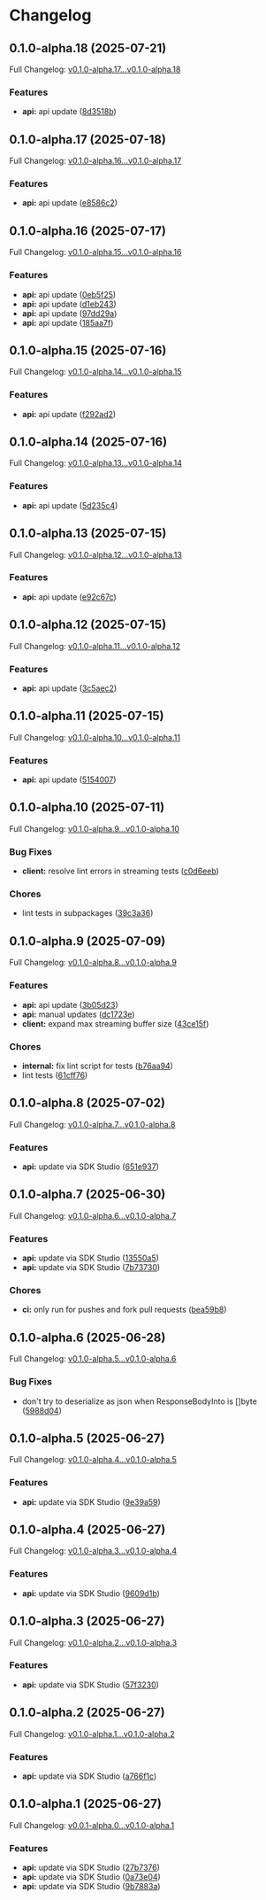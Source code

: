 # Changelog

## 0.1.0-alpha.18 (2025-07-21)

Full Changelog: [v0.1.0-alpha.17...v0.1.0-alpha.18](https://github.com/sst/opencode-sdk-go/compare/v0.1.0-alpha.17...v0.1.0-alpha.18)

### Features

* **api:** api update ([8d3518b](https://github.com/sst/opencode-sdk-go/commit/8d3518b282310d878685054520717352711a345e))

## 0.1.0-alpha.17 (2025-07-18)

Full Changelog: [v0.1.0-alpha.16...v0.1.0-alpha.17](https://github.com/sst/opencode-sdk-go/compare/v0.1.0-alpha.16...v0.1.0-alpha.17)

### Features

* **api:** api update ([e8586c2](https://github.com/sst/opencode-sdk-go/commit/e8586c2d388e9d9f5b06a151e599e3166fc7a3d3))

## 0.1.0-alpha.16 (2025-07-17)

Full Changelog: [v0.1.0-alpha.15...v0.1.0-alpha.16](https://github.com/sst/opencode-sdk-go/compare/v0.1.0-alpha.15...v0.1.0-alpha.16)

### Features

* **api:** api update ([0eb5f25](https://github.com/sst/opencode-sdk-go/commit/0eb5f2598cf2e728b263afda673c036bdb1a2651))
* **api:** api update ([d1eb243](https://github.com/sst/opencode-sdk-go/commit/d1eb24377376238012ce867cc2ec15f6b573d757))
* **api:** api update ([97dd29a](https://github.com/sst/opencode-sdk-go/commit/97dd29abf63ddbeb6149bcc489a0123a5d0dd478))
* **api:** api update ([185aa7f](https://github.com/sst/opencode-sdk-go/commit/185aa7f37cd4ef2bac17ef8a66c7bed5bd8af64a))

## 0.1.0-alpha.15 (2025-07-16)

Full Changelog: [v0.1.0-alpha.14...v0.1.0-alpha.15](https://github.com/sst/opencode-sdk-go/compare/v0.1.0-alpha.14...v0.1.0-alpha.15)

### Features

* **api:** api update ([f292ad2](https://github.com/sst/opencode-sdk-go/commit/f292ad2d7520325b518f14b70f89127a5f581eb8))

## 0.1.0-alpha.14 (2025-07-16)

Full Changelog: [v0.1.0-alpha.13...v0.1.0-alpha.14](https://github.com/sst/opencode-sdk-go/compare/v0.1.0-alpha.13...v0.1.0-alpha.14)

### Features

* **api:** api update ([5d235c4](https://github.com/sst/opencode-sdk-go/commit/5d235c48e3ce465276abba36fbe785b06d149369))

## 0.1.0-alpha.13 (2025-07-15)

Full Changelog: [v0.1.0-alpha.12...v0.1.0-alpha.13](https://github.com/sst/opencode-sdk-go/compare/v0.1.0-alpha.12...v0.1.0-alpha.13)

### Features

* **api:** api update ([e92c67c](https://github.com/sst/opencode-sdk-go/commit/e92c67c33184ca6d91964447b46e08dbe45f4683))

## 0.1.0-alpha.12 (2025-07-15)

Full Changelog: [v0.1.0-alpha.11...v0.1.0-alpha.12](https://github.com/sst/opencode-sdk-go/compare/v0.1.0-alpha.11...v0.1.0-alpha.12)

### Features

* **api:** api update ([3c5aec2](https://github.com/sst/opencode-sdk-go/commit/3c5aec235c6e86c3e7e5698013be5e3052de1f01))

## 0.1.0-alpha.11 (2025-07-15)

Full Changelog: [v0.1.0-alpha.10...v0.1.0-alpha.11](https://github.com/sst/opencode-sdk-go/compare/v0.1.0-alpha.10...v0.1.0-alpha.11)

### Features

* **api:** api update ([5154007](https://github.com/sst/opencode-sdk-go/commit/51540070d00fdfc6744ff40d7ce5d92fc7985bae))

## 0.1.0-alpha.10 (2025-07-11)

Full Changelog: [v0.1.0-alpha.9...v0.1.0-alpha.10](https://github.com/sst/opencode-sdk-go/compare/v0.1.0-alpha.9...v0.1.0-alpha.10)

### Bug Fixes

* **client:** resolve lint errors in streaming tests ([c0d6eeb](https://github.com/sst/opencode-sdk-go/commit/c0d6eeb1fb32955949dfaaa653de9fddc5e85576))


### Chores

* lint tests in subpackages ([39c3a36](https://github.com/sst/opencode-sdk-go/commit/39c3a360302a9a0f992a68655e3a328528f3407b))

## 0.1.0-alpha.9 (2025-07-09)

Full Changelog: [v0.1.0-alpha.8...v0.1.0-alpha.9](https://github.com/sst/opencode-sdk-go/compare/v0.1.0-alpha.8...v0.1.0-alpha.9)

### Features

* **api:** api update ([3b05d23](https://github.com/sst/opencode-sdk-go/commit/3b05d2399d49bf30c546cea4a501cbaf6af04e31))
* **api:** manual updates ([dc1723e](https://github.com/sst/opencode-sdk-go/commit/dc1723eb38ae62692872d055b7c4b790a9efc198))
* **client:** expand max streaming buffer size ([43ce15f](https://github.com/sst/opencode-sdk-go/commit/43ce15ff6517917359b18e0057210413cd29b919))


### Chores

* **internal:** fix lint script for tests ([b76aa94](https://github.com/sst/opencode-sdk-go/commit/b76aa94f975056a5ab72937e61ebb40f80632d1a))
* lint tests ([61cff76](https://github.com/sst/opencode-sdk-go/commit/61cff76ae37742f296d79eb898f55a03efcf8bb4))

## 0.1.0-alpha.8 (2025-07-02)

Full Changelog: [v0.1.0-alpha.7...v0.1.0-alpha.8](https://github.com/sst/opencode-sdk-go/compare/v0.1.0-alpha.7...v0.1.0-alpha.8)

### Features

* **api:** update via SDK Studio ([651e937](https://github.com/sst/opencode-sdk-go/commit/651e937c334e1caba3b968e6cac865c219879519))

## 0.1.0-alpha.7 (2025-06-30)

Full Changelog: [v0.1.0-alpha.6...v0.1.0-alpha.7](https://github.com/sst/opencode-sdk-go/compare/v0.1.0-alpha.6...v0.1.0-alpha.7)

### Features

* **api:** update via SDK Studio ([13550a5](https://github.com/sst/opencode-sdk-go/commit/13550a5c65d77325e945ed99fe0799cd1107b775))
* **api:** update via SDK Studio ([7b73730](https://github.com/sst/opencode-sdk-go/commit/7b73730c7fa62ba966dda3541c3e97b49be8d2bf))


### Chores

* **ci:** only run for pushes and fork pull requests ([bea59b8](https://github.com/sst/opencode-sdk-go/commit/bea59b886800ef555f89c47a9256d6392ed2e53d))

## 0.1.0-alpha.6 (2025-06-28)

Full Changelog: [v0.1.0-alpha.5...v0.1.0-alpha.6](https://github.com/sst/opencode-sdk-go/compare/v0.1.0-alpha.5...v0.1.0-alpha.6)

### Bug Fixes

* don't try to deserialize as json when ResponseBodyInto is []byte ([5988d04](https://github.com/sst/opencode-sdk-go/commit/5988d04839cb78b6613057280b91b72a60fef33d))

## 0.1.0-alpha.5 (2025-06-27)

Full Changelog: [v0.1.0-alpha.4...v0.1.0-alpha.5](https://github.com/sst/opencode-sdk-go/compare/v0.1.0-alpha.4...v0.1.0-alpha.5)

### Features

* **api:** update via SDK Studio ([9e39a59](https://github.com/sst/opencode-sdk-go/commit/9e39a59b3d5d1bd5e64633732521fb28362cc70e))

## 0.1.0-alpha.4 (2025-06-27)

Full Changelog: [v0.1.0-alpha.3...v0.1.0-alpha.4](https://github.com/sst/opencode-sdk-go/compare/v0.1.0-alpha.3...v0.1.0-alpha.4)

### Features

* **api:** update via SDK Studio ([9609d1b](https://github.com/sst/opencode-sdk-go/commit/9609d1b1db7806d00cb846c9914cb4935cdedf52))

## 0.1.0-alpha.3 (2025-06-27)

Full Changelog: [v0.1.0-alpha.2...v0.1.0-alpha.3](https://github.com/sst/opencode-sdk-go/compare/v0.1.0-alpha.2...v0.1.0-alpha.3)

### Features

* **api:** update via SDK Studio ([57f3230](https://github.com/sst/opencode-sdk-go/commit/57f32309023cc1f0f20c20d02a3907e390a71f61))

## 0.1.0-alpha.2 (2025-06-27)

Full Changelog: [v0.1.0-alpha.1...v0.1.0-alpha.2](https://github.com/sst/opencode-sdk-go/compare/v0.1.0-alpha.1...v0.1.0-alpha.2)

### Features

* **api:** update via SDK Studio ([a766f1c](https://github.com/sst/opencode-sdk-go/commit/a766f1c54f02bbc1380151b0e22d97cc2c5892e6))

## 0.1.0-alpha.1 (2025-06-27)

Full Changelog: [v0.0.1-alpha.0...v0.1.0-alpha.1](https://github.com/sst/opencode-sdk-go/compare/v0.0.1-alpha.0...v0.1.0-alpha.1)

### Features

* **api:** update via SDK Studio ([27b7376](https://github.com/sst/opencode-sdk-go/commit/27b7376310466ee17a63f2104f546b53a2b8361a))
* **api:** update via SDK Studio ([0a73e04](https://github.com/sst/opencode-sdk-go/commit/0a73e04c23c90b2061611edaa8fd6282dc0ce397))
* **api:** update via SDK Studio ([9b7883a](https://github.com/sst/opencode-sdk-go/commit/9b7883a144eeac526d9d04538e0876a9d18bb844))
